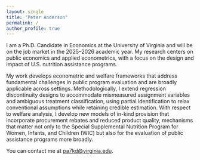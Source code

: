```yaml
---
layout: single
title: "Peter Anderson"
permalink: /
author_profile: true
---
```


I am a Ph.D. Candidate in Economics at the University of Virginia and will be on the job market in the 2025–2026 academic year. My research centers on public economics and applied econometrics, with a focus on the design and impact of U.S. nutrition assistance programs.

My work develops econometric and welfare frameworks that address fundamental challenges in public program evaluation and are broadly applicable across settings. Methodologically, I extend regression discontinuity designs to accommodate mismeasured assignment variables and ambiguous treatment classification, using partial identification to relax conventional assumptions while retaining credible estimation. With respect to welfare analysis, I develop new models of in-kind provision that incorporate procurement rebates and reduced product quality, mechanisms that matter not only to the Special Supplemental Nutrition Program for Women, Infants, and Children (WIC) but also for the evaluation of public assistance programs more broadly.

You can contact me at pa7kd@virginia.edu.

